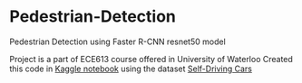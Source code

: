 # Pedestrian-Detection
Pedestrian Detection using Faster R-CNN resnet50 model

Project is a part of ECE613 course offered in University of Waterloo
Created this code in [Kaggle notebook](https://www.kaggle.com/code/gautypro/ece-613-research-project/notebook) using the dataset [Self-Driving Cars](https://www.kaggle.com/datasets/alincijov/self-driving-cars)
